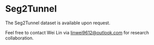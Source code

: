 # Seg2Tunnel

The Seg2Tunnel dataset is available upon request.

Feel free to contact Wei Lin via linwei9612@outlook.com for research collaboration.
